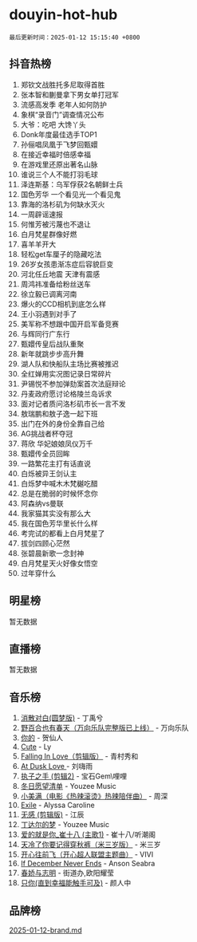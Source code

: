 # douyin-hot-hub

`最后更新时间：2025-01-12 15:15:40 +0800`

## 抖音热榜

1. 郑钦文战胜托多尼取得首胜
1. 张本智和蒯曼拿下男女单打冠军
1. 流感高发季 老年人如何防护
1. 象棋“录音门”调查情况公布
1. 大爷：吃吧 大馋丫头
1. Donk年度最佳选手TOP1
1. 孙俪唱凤凰于飞梦回甄嬛
1. 在接近幸福时倍感幸福
1. 在游戏里还原出著名山脉
1. 谁说三个人不能打羽毛球
1. 泽连斯基：乌军俘获2名朝鲜士兵
1. 国色芳华 一个看见光一个看见鬼
1. 靠海的洛杉矶为何缺水灭火
1. 一周辟谣速报
1. 何惟芳被污蔑也不退让
1. 白月梵星群像好燃
1. 喜羊羊开大
1. 轻松get车厘子的隐藏吃法
1. 26岁女孩患渐冻症后容貌巨变
1. 河北任丘地震 天津有震感
1. 周鸿祎准备给粉丝送车
1. 徐立毅已调离河南
1. 爆火的CCD相机到底怎么样
1. 王小羽遇到对手了
1. 美军称不想跟中国开启军备竞赛
1. 与辉同行广东行
1. 甄嬛传皇后战队重聚
1. 新年就跳步步高升舞
1. 湖人队和快船队主场比赛被推迟
1. 全红婵用实况图记录日常碎片
1. 尹锡悦不参加弹劾案首次法庭辩论
1. 丹麦政府愿讨论格陵兰岛诉求
1. 面对记者质问洛杉矶市长一言不发
1. 敖瑞鹏和敖子逸一起下班
1. 出门在外的身份全靠自己给
1. AG挑战者杯夺冠
1. 蒋欣 华妃娘娘凤仪万千
1. 甄嬛传全员回眸
1. 一路繁花主打有话直说
1. 白烁被异王剑认主
1. 白烁梦中喊木木梵樾吃醋
1. 总是在脆弱的时候怀念你
1. 阿森纳vs曼联
1. 我家猫其实没有那么大
1. 我在国色芳华里长什么样
1. 考完试的都看上白月梵星了
1. 拔剑四顾心茫然
1. 张碧晨新歌一念封神
1. 白月梵星天火好像女悟空
1. 过年穿什么

## 明星榜

暂无数据

## 直播榜

暂无数据

## 音乐榜

1. [消散对白(圆梦版)](https://sf5-hl-cdn-tos.douyinstatic.com/obj/tos-cn-ve-2774/og4jB5I5IizzoZVAAAzWgBMAsMDWoArfwBOiFs) - 丁禹兮
1. [野百合也有春天（万向乐队完整版已上线）](https://sf5-hl-cdn-tos.douyinstatic.com/obj/tos-cn-ve-2774/oMnUxhRAMiAGBqDtIPBQ7ACYQZFlJCftcgeDJE) - 万向乐队
1. [你的](https://sf6-cdn-tos.douyinstatic.com/obj/tos-cn-ve-2774/oYuIeKf42jB7sEV6B2upMdpYAgfrQWj0FeRegh) - 贺仙人
1. [Cute](https://sf5-hl-cdn-tos.douyinstatic.com/obj/tos-cn-ve-2774/o4IbIzHWKAAB4wsS5qMBRiiAlEBGTpQRNfFvuo) - Ly
1. [Falling In Love（剪辑版）](https://sf5-hl-cdn-tos.douyinstatic.com/obj/tos-cn-ve-2774/o8ajpA8zzgBPahbBIO8AcKGBLJezFCRd1wfP9f) - 青村秀和
1. [ At Dusk  Love ](https://sf5-hl-cdn-tos.douyinstatic.com/obj/tos-cn-ve-2774/o8CrpCf5CaYgI4ZrtQgMQAFEfuGqNnRSDQAPBc) - 刘嗨雨
1. [执子之手 (剪辑2)](https://sf5-hl-cdn-tos.douyinstatic.com/obj/tos-cn-ve-2774/oUoZLQjCc31XzqsBnBQUNgeKtYPBcgbFDwtfcu) - 宝石Gem\哩哩
1. [冬日愿望清单](https://sf5-hl-cdn-tos.douyinstatic.com/obj/tos-cn-ve-2774/oIIgUOeamCFCVAzxN6MFRLIBlLGpUqQxeeHrLE) - Youzee Music
1. [小美满（电影《热辣滚烫》热辣陪伴曲）](https://sf5-hl-cdn-tos.douyinstatic.com/obj/tos-cn-ve-2774/o0GAn2lSgfZIDUgtevCGDQYnFg4CwnrBaxbTZL) - 周深
1. [Exile](https://sf5-hl-cdn-tos.douyinstatic.com/obj/tos-cn-ve-2774/oYj4gAQTknKE3WW0Je8KGmQ7z1cA4FefwtbufD) - Alyssa Caroline
1. [无感 (剪辑版)](https://sf5-hl-cdn-tos.douyinstatic.com/obj/tos-cn-ve-2774/o0eIsUzJBDlQaQFC5OFlgbMEZC1TFYBftOBn6p) - 江辰
1. [丁达尔的梦](https://sf5-hl-cdn-tos.douyinstatic.com/obj/tos-cn-ve-2774/oMU3WirUZBVQkAC9ccG5P2IQirziZM2RTInUY) - Youzee Music
1. [爱的就是你_崔十八 (主歌1)](https://sf5-hl-cdn-tos.douyinstatic.com/obj/tos-cn-ve-2774/oI5BO5DhFZ6UTcNCnZaOCBLtZ7WIMQGfgnXf5E) - 崔十八/听潮阁
1. [天冷了你要记得穿秋裤（米三岁版）](https://sf5-hl-cdn-tos.douyinstatic.com/obj/tos-cn-ve-2774/oQlIwVIDWiZ6BQilAorS7MA0AgCkQDvcZAdm1) - 米三岁
1. [开心往前飞（开心超人联盟主题曲）](https://sf5-hl-cdn-tos.douyinstatic.com/obj/tos-cn-ve-2774/9d8fb7c82cf1421fb93a9fe925275e0a) - VIVI
1. [If December Never Ends](https://sf5-hl-cdn-tos.douyinstatic.com/obj/tos-cn-ve-2774/oY1IQMoTgCFIBg8RZifyqlBBt1UFgitTYmxeOS) - Anson Seabra
1. [春娇与志明](https://sf5-hl-cdn-tos.douyinstatic.com/obj/tos-cn-ve-2774/e530d8fceb7044b39707d7f9ff54add1) - 街道办,欧阳耀莹
1. [只你(直到幸福能触手可及)](https://sf5-hl-cdn-tos.douyinstatic.com/obj/tos-cn-ve-2774/o0lBkRDzFTeaVSUz3ZZSCBVtZ5DIMQGfgmEAuE) - 颜人中

## 品牌榜

[2025-01-12-brand.md](2025-01-12-brand.md)
